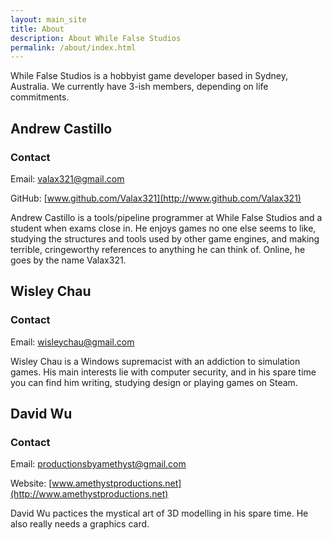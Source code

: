 ```yaml
---
layout: main_site
title: About
description: About While False Studios
permalink: /about/index.html
---
```


While False Studios is a hobbyist game developer based in Sydney, Australia. We currently have 3-ish members, depending on life commitments.

## Andrew Castillo

### Contact
Email: <valax321@gmail.com>

GitHub: [www.github.com/Valax321](http://www.github.com/Valax321)

Andrew Castillo is a tools/pipeline programmer at While False Studios and a student when exams close in. He enjoys games no one else seems to like, studying the structures and tools used by other game engines, and making terrible, cringeworthy references to anything he can think of. Online, he goes by the name Valax321.

## Wisley Chau

### Contact
Email: <wisleychau@gmail.com>

Wisley Chau is a Windows supremacist with an addiction to simulation games. His main interests lie with computer security, and in his spare time you can find him writing, studying design or playing games on Steam.

## David Wu

### Contact
Email: <productionsbyamethyst@gmail.com>

Website: [www.amethystproductions.net](http://www.amethystproductions.net)

David Wu pactices the mystical art of 3D modelling in his spare time. He also really needs a graphics card.
